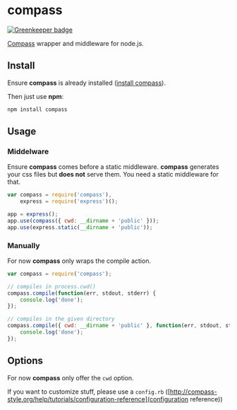 # compass

[![Greenkeeper badge](https://badges.greenkeeper.io/ngryman/compass.svg)](https://greenkeeper.io/)

[Compass](http://compass-style.org) wrapper and middleware for node.js.

## Install

Ensure **compass** is already installed ([install compass](http://compass-style.org/install)).

Then just use **npm**:

```javascript
npm install compass
```

## Usage

### Middelware

Ensure **compass** comes before a static middleware. **compass** generates your css files but **does not** serve them. You need a static middleware for that.

```javascript
var compass = require('compass'),
    express = require('express')();

app = express();
app.use(compass({ cwd: __dirname + 'public' }));
app.use(express.static(__dirname + 'public'));
```

### Manually

For now **compass** only wraps the compile action.

```javascript
var compass = require('compass');

// compiles in process.cwd()
compass.compile(function(err, stdout, stderr) {
    console.log('done');
});

// compiles in the given directory
compass.compile({ cwd: __dirname + 'public' }, function(err, stdout, stderr) {
    console.log('done');
});
```

## Options

For now **compass** only offer the `cwd` option.

If you want to customize stuff, please use a `config.rb` ([http://compass-style.org/help/tutorials/configuration-reference](configuration reference))
